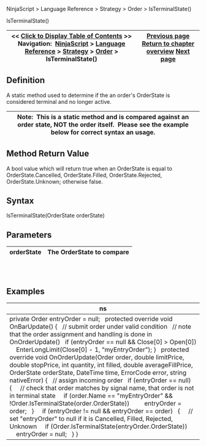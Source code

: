 ﻿
NinjaScript > Language Reference > Strategy > Order > IsTerminalState()

IsTerminalState()

| << [Click to Display Table of Contents](isterminalstate.md) >> **Navigation:**     [NinjaScript](ninjascript-1.md) > [Language Reference](language_reference_wip-1.md) > [Strategy](strategy-1.md) > [Order](order-1.md) > IsTerminalState() | [Previous page](order-1.md) [Return to chapter overview](order-1.md) [Next page](order_methods-1.md) |
| --- | --- |
## Definition
A static method used to determine if the an order's OrderState is considered terminal and no longer active.
 

| Note:  This is a static method and is compared against an order state, NOT the order itself.  Please see the example below for correct syntax an usage. |
| --- |

## Method Return Value
A bool value which will return true when an OrderState is equal to OrderState.Cancelled, OrderState.Filled, OrderState.Rejected, OrderState.Unknown; otherwise false.
 
## Syntax
IsTerminalState(OrderState orderState)
## Parameters

| orderState | The OrderState to compare |
| --- | --- |
## 
 
## Examples

| ns |
| --- |
| private Order entryOrder = null;   protected override void OnBarUpdate() {    // submit order under valid condition    // note that the order assignment and handling is done in OnOrderUpdate()    if (entryOrder == null && Close[0] > Open[0])      EnterLongLimit(Close[0] - 1, "myEntryOrder"); }   protected override void OnOrderUpdate(Order order, double limitPrice, double stopPrice, int quantity, int filled, double averageFillPrice, OrderState orderState, DateTime time, ErrorCode error, string nativeError) {    // assign incoming order    if (entryOrder == null)    {      // check that order matches by signal name, that order is not in terminal state      if (order.Name == "myEntryOrder" && !Order.IsTerminalState(order.OrderState))          entryOrder = order;    }      if (entryOrder != null && entryOrder == order)    {      // set "entryOrder" to null if it is Cancelled, Filled, Rejected, Unknown      if (Order.IsTerminalState(entryOrder.OrderState))          entryOrder = null;    } } |
